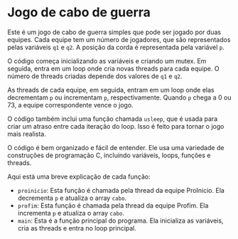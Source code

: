 # Jogo de cabo de guerra

Este é um jogo de cabo de guerra simples que pode ser jogado por duas equipes. Cada equipe tem um número de jogadores, que são representados pelas variáveis `q1` e `q2`. A posição da corda é representada pela variável `p`.

O código começa inicializando as variáveis e criando um mutex. Em seguida, entra em um loop onde cria novas threads para cada equipe. O número de threads criadas depende dos valores de `q1` e `q2`.

As threads de cada equipe, em seguida, entram em um loop onde elas decrementam `p` ou incrementam `p`, respectivamente. Quando `p` chega a 0 ou 73, a equipe correspondente vence o jogo.

O código também inclui uma função chamada `usleep`, que é usada para criar um atraso entre cada iteração do loop. Isso é feito para tornar o jogo mais realista.

O código é bem organizado e fácil de entender. Ele usa uma variedade de construções de programação C, incluindo variáveis, loops, funções e threads.

Aqui está uma breve explicação de cada função:

* `proinicio`: Esta função é chamada pela thread da equipe ProInicio. Ela decrementa `p` e atualiza o array `cabo`.
* `profim`: Esta função é chamada pela thread da equipe Profim. Ela incrementa `p` e atualiza o array `cabo`.
* `main`: Esta é a função principal do programa. Ela inicializa as variáveis, cria as threads e entra no loop principal.

